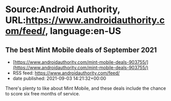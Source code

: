 # Source:Android Authority, URL:https://www.androidauthority.com/feed/, language:en-US

## The best Mint Mobile deals of September 2021
 - [https://www.androidauthority.com/mint-mobile-deals-903755/](https://www.androidauthority.com/mint-mobile-deals-903755/)
 - RSS feed: https://www.androidauthority.com/feed/
 - date published: 2021-09-03 14:21:32+00:00

There's plenty to like about Mint Mobile, and these deals include the chance to score six free months of service.

